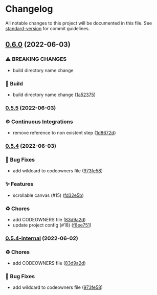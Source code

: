 # Changelog

All notable changes to this project will be documented in this file. See [standard-version](https://github.com/conventional-changelog/standard-version) for commit guidelines.

## [0.6.0](https://github.com/KL-Engineering/kidsloop-canvas/branches/compare/v0.6.0%0Dv0.5.5) (2022-06-03)


### ⚠ BREAKING CHANGES

* build directory name change

### 🔨 Build

* build directory name change ([1a52375](https://github.com/KL-Engineering/kidsloop-canvas/commits/1a52375c3da28b198e6f04f326e6e1d0711ce619))

### [0.5.5](https://github.com/KL-Engineering/kidsloop-canvas/branches/compare/v0.5.5%0Dv0.5.4) (2022-06-03)


### ⚙️ Continuous Integrations

* remove reference to non existent step ([1d8672d](https://github.com/KL-Engineering/kidsloop-canvas/commits/1d8672d4e935f2071a855223940c9057f12bea6a))

### [0.5.4](https://github.com/KL-Engineering/kidsloop-canvas/branches/compare/v0.5.4%0Dv0.5.4-internal) (2022-06-03)


### 🐛 Bug Fixes

* add wildcard to codeowners file ([973fe58](https://github.com/KL-Engineering/kidsloop-canvas/commits/973fe587d69714dd72815f65b481ebf653ba22b3))


### ✨ Features

* scrollable canvas (#15) ([fd32e5b](https://github.com/KL-Engineering/kidsloop-canvas/commits/fd32e5ba08b6b4d0bbdc8b6e99c835713eed0141))


### ♻️ Chores

* add CODEOWNERS file ([83d9a2d](https://github.com/KL-Engineering/kidsloop-canvas/commits/83d9a2d44b624ace2543f847e096c50182187532))
* update project config (#18) ([f8ee751](https://github.com/KL-Engineering/kidsloop-canvas/commits/f8ee7512c8bf54c1c3178adefe21af383c4aa7d8))

### [0.5.4-internal](https://github.com/KL-Engineering/kidsloop-canvas/branches/compare/v0.5.4-internal%0Dv0.5.4) (2022-06-02)


### ♻️ Chores

* add CODEOWNERS file ([83d9a2d](https://github.com/KL-Engineering/kidsloop-canvas/commits/83d9a2d44b624ace2543f847e096c50182187532))


### 🐛 Bug Fixes

* add wildcard to codeowners file ([973fe58](https://github.com/KL-Engineering/kidsloop-canvas/commits/973fe587d69714dd72815f65b481ebf653ba22b3))
